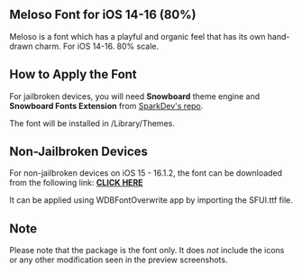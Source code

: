 Meloso Font for iOS 14-16 (80%)
---------------------------------------------

Meloso is a font which has a playful and organic feel that has its own hand-drawn charm.
For iOS 14-16.
80% scale. 


How to Apply the Font
----------------------


For jailbroken devices, you will need **Snowboard** theme engine and **Snowboard Fonts Extension** from [SparkDev's repo](https://www.sparkdev.me).

The font will be installed in /Library/Themes.


Non-Jailbroken Devices
-------------------------

For non-jailbroken devices on iOS 15 - 16.1.2, the font can be downloaded from the following link: **[CLICK HERE](https://drive.google.com/drive/folders/10amMC9tR0n-iy-XNLSr5FN389rtQsH4_)**

It can be applied using WDBFontOverwrite app by importing the SFUI.ttf file.

Note
----

Please note that the package is the font only. It does *not* include the icons or any other modification seen in the preview screenshots.
